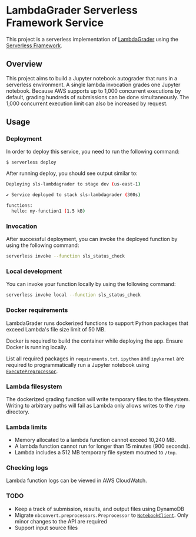 # LambdaGrader Serverless Framework Service

This project is a serverless implementation of [LambdaGrader](https://github.com/subwaymatch/lambdagrader) using the [Serverless Framework](https://www.serverless.com/).

## Overview

This project aims to build a Jupyter notebook autograder that runs in a serverless environment. A single lambda invocation grades one Jupyter notebook. Because AWS supports up to 1,000 concurrent executions by default, grading hundreds of submissions can be done simultaneously. The 1,000 concurrent execution limit can also be increased by request.

## Usage

### Deployment

In order to deploy this service, you need to run the following command:

```
$ serverless deploy
```

After running deploy, you should see output similar to:

```bash
Deploying sls-lambdagrader to stage dev (us-east-1)

✔ Service deployed to stack sls-lambdagrader (300s)

functions:
  hello: my-function1 (1.5 kB)
```

### Invocation

After successful deployment, you can invoke the deployed function by using the following command:

```bash
serverless invoke --function sls_status_check
```

### Local development

You can invoke your function locally by using the following command:

```bash
serverless invoke local --function sls_status_check
```

### Docker requirements

LambdaGrader runs dockerized functions to support Python packages that exceed Lambda's file size limit of 50 MB.

Docker is required to build the container while deploying the app. Ensure Docker is running locally.

List all required packages in `requirements.txt`. `ipython` and `ipykernel` are required to programmatically run a Jupyter notebook using [`ExecutePreprocessor`](https://nbconvert.readthedocs.io/en/latest/api/preprocessors.html).

### Lambda filesystem

The dockerized grading function will write temporary files to the filesystem. Writing to arbitrary paths will fail as Lambda only allows writes to the `/tmp` directory.

### Lambda limits

- Memory allocated to a lambda function cannot exceed 10,240 MB.
- A lambda function cannot run for longer than 15 minutes (900 seconds).
- Lambda includes a 512 MB temporary file system moutned to `/tmp`.

### Checking logs

Lambda function logs can be viewed in AWS CloudWatch.

### TODO

- Keep a track of submission, results, and output files using DynamoDB
- Migrate `nbconvert.preprocessors.Preprocessor` to [`NotebookClient`](https://nbclient.readthedocs.io/en/latest/client.html). Only minor changes to the API are required
- Support input source files

